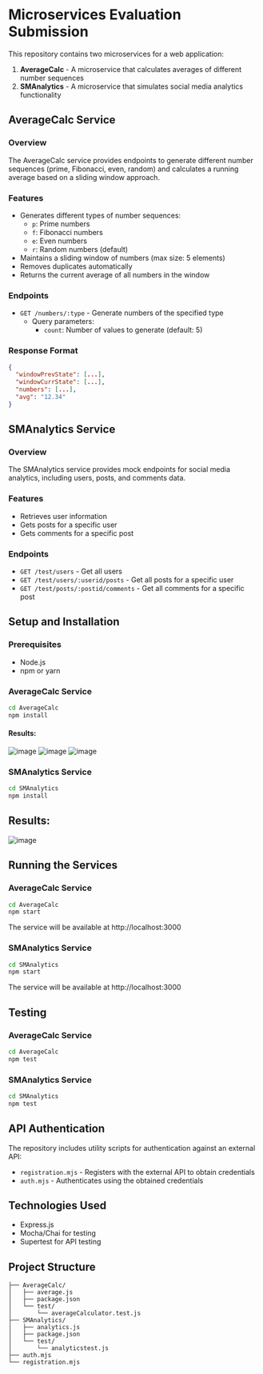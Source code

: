 # Microservices Evaluation Submission

This repository contains two microservices for a web application:

1. **AverageCalc** - A microservice that calculates averages of different number sequences
2. **SMAnalytics** - A microservice that simulates social media analytics functionality

## AverageCalc Service

### Overview
The AverageCalc service provides endpoints to generate different number sequences (prime, Fibonacci, even, random) and calculates a running average based on a sliding window approach.

### Features
- Generates different types of number sequences:
  - `p`: Prime numbers
  - `f`: Fibonacci numbers
  - `e`: Even numbers
  - `r`: Random numbers (default)
- Maintains a sliding window of numbers (max size: 5 elements)
- Removes duplicates automatically
- Returns the current average of all numbers in the window

### Endpoints
- `GET /numbers/:type` - Generate numbers of the specified type
  - Query parameters:
    - `count`: Number of values to generate (default: 5)

### Response Format
```json
{
  "windowPrevState": [...],
  "windowCurrState": [...],
  "numbers": [...],
  "avg": "12.34"
}
```

## SMAnalytics Service

### Overview
The SMAnalytics service provides mock endpoints for social media analytics, including users, posts, and comments data.

### Features
- Retrieves user information
- Gets posts for a specific user
- Gets comments for a specific post

### Endpoints
- `GET /test/users` - Get all users
- `GET /test/users/:userid/posts` - Get all posts for a specific user
- `GET /test/posts/:postid/comments` - Get all comments for a specific post

## Setup and Installation

### Prerequisites
- Node.js
- npm or yarn

### AverageCalc Service
```bash
cd AverageCalc
npm install
```
#### Results:
![image](https://github.com/user-attachments/assets/a95d1851-cd1b-4c05-b94a-1b967119fdb9)
![image](https://github.com/user-attachments/assets/b421a62a-1601-43aa-8446-0e1cfaa5b1ce)
![image](https://github.com/user-attachments/assets/939090f3-a3d4-42db-9719-d0fbb0f53448)


### SMAnalytics Service
```bash
cd SMAnalytics
npm install
```
## Results:
![image](https://github.com/user-attachments/assets/e069dbee-4c26-4c60-bfb8-7da909196cd3)

## Running the Services

### AverageCalc Service
```bash
cd AverageCalc
npm start
```
The service will be available at http://localhost:3000

### SMAnalytics Service
```bash
cd SMAnalytics
npm start
```
The service will be available at http://localhost:3000

## Testing

### AverageCalc Service
```bash
cd AverageCalc
npm test
```

### SMAnalytics Service
```bash
cd SMAnalytics
npm test
```

## API Authentication

The repository includes utility scripts for authentication against an external API:

- `registration.mjs` - Registers with the external API to obtain credentials
- `auth.mjs` - Authenticates using the obtained credentials

## Technologies Used

- Express.js
- Mocha/Chai for testing
- Supertest for API testing

## Project Structure

```
├── AverageCalc/
│   ├── average.js
│   ├── package.json
│   └── test/
│       └── averageCalculator.test.js
├── SMAnalytics/
│   ├── analytics.js
│   ├── package.json
│   └── test/
│       └── analyticstest.js
├── auth.mjs
└── registration.mjs
```
